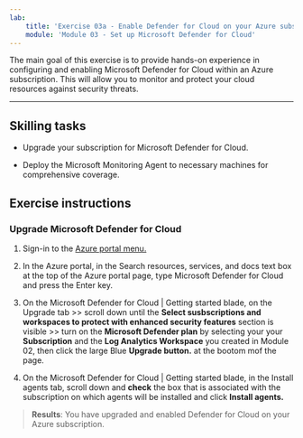 ```yaml
---
lab:
    title: 'Exercise 03a - Enable Defender for Cloud on your Azure subscription'
    module: 'Module 03 - Set up Microsoft Defender for Cloud'
---
```


The main goal of this exercise is to provide hands-on experience in configuring and enabling Microsoft Defender for Cloud within an Azure subscription. This will allow you to monitor and protect your cloud resources against security threats. 

---

## Skilling tasks

- Upgrade your subscription for Microsoft Defender for Cloud.
  
- Deploy the Microsoft Monitoring Agent to necessary machines for comprehensive coverage.

## Exercise instructions

### Upgrade Microsoft Defender for Cloud

1. Sign-in to the [Azure portal menu.](https://portal.azure.com/)

2. In the Azure portal, in the Search resources, services, and docs text box at the top of the Azure portal page, type Microsoft Defender for Cloud and press the Enter key.

3. On the Microsoft Defender for Cloud | Getting started blade, on the Upgrade tab >> scroll down until the **Select susbscriptions and workspaces to protect with enhanced security features** section is visible >> turn on the **Microsoft Defender plan** by selecting your your **Subscription** and the **Log Analytics Workspace** you created in Module 02, then click the large Blue **Upgrade button.** at the bootom mof the page.

4. On the Microsoft Defender for Cloud | Getting started blade, in the Install agents tab, scroll down and **check** the box that is associated with the subscription on which agents will be installed and click **Install agents.**

> **Results**: You have upgraded and enabled Defender for Cloud on your Azure subscription.
